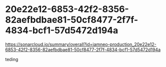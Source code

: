 # 20e22e12-6853-42f2-8356-82aefbdbae81-50cf8477-2f7f-4834-bcf1-57d5472d194a
https://sonarcloud.io/summary/overall?id=iamneo-production_20e22e12-6853-42f2-8356-82aefbdbae81-50cf8477-2f7f-4834-bcf1-57d5472d194a

teding